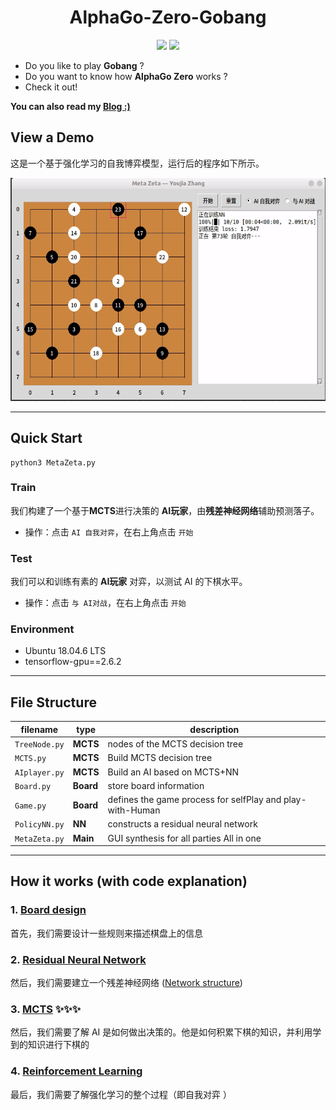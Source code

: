 <h1 align="center">AlphaGo-Zero-Gobang</h1>

<p align="center">
<img src="https://img.shields.io/badge/made%20by-youjiaZhang-blue.svg" >

<img src="https://badges.frapsoft.com/os/v1/open-source.svg?v=103" >
</p>

- Do you like to play **Gobang** ?
- Do you want to know how **AlphaGo Zero** works ?
- Check it out!

**You can also read my [Blog :)](https://youjiazhang.github.io/)** 

## View a Demo
这是一个基于强化学习的自我博弈模型，运行后的程序如下所示。

<div align=center>
<img src="images/show-how.gif" width = "551" height = "357" align=center/>
</div>

---
## Quick Start
```
python3 MetaZeta.py
```
### Train
我们构建了一个基于**MCTS**进行决策的 **AI玩家**，由**残差神经网络**辅助预测落子。
- 操作：点击 `AI 自我对弈`，在右上角点击 `开始`

### Test
我们可以和训练有素的 **AI玩家** 对弈，以测试 AI 的下棋水平。
- 操作：点击 `与 AI对战`，在右上角点击 `开始`

### Environment
- Ubuntu 18.04.6 LTS
- tensorflow-gpu==2.6.2

---
## File Structure
|filename|type|description|     
|-|-|-|
|`TreeNode.py`|**MCTS**| nodes of the MCTS decision tree| 
|`MCTS.py`|**MCTS**|Build MCTS decision tree|  
|`AIplayer.py`|**MCTS**|Build an AI based on MCTS+NN|  
|`Board.py`|**Board**|store board information| 
|`Game.py`|**Board**|defines the game process for selfPlay and play-with-Human|  
|`PolicyNN.py`|**NN**|constructs a residual neural network| 
|`MetaZeta.py`|**Main**|GUI synthesis for all parties All in one| 

---
## How it works (with code explanation)
### 1. [Board design](docs/Board.md)
首先，我们需要设计一些规则来描述棋盘上的信息

### 2. [Residual Neural Network](docs/PolicyNN.md)
然后，我们需要建立一个残差神经网络 ([Network structure](images/model.png))

### 3. [MCTS](docs/MCTS.md) ✨✨✨
然后，我们需要了解 AI 是如何做出决策的。他是如何积累下棋的知识，并利用学到的知识进行下棋的

### 4. [Reinforcement Learning](docs/RL.md)      
最后，我们需要了解强化学习的整个过程（即自我对弈 ）


